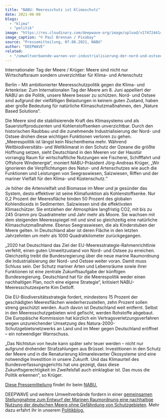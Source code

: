 ```yaml
---
title: "NABU: Meeresschutz ist Klimaschutz"
date: 2021-06-08
blogs: 
  - "klima"
  - "politik"
image: "https://res.cloudinary.com/deepwave-org/image/upload/v1747244144/deepwave.org/freighter-2432936_1920.jpg"
image_caption: "© Paul Brennan / Pixabay"
source: "Pressemitteilung, 07.06.2021, NABU"
author: "DEEPWAVE"
related: 
  - "/umweltverbaende-warnen-vor-industrialisierung-der-nord-und-ostsee/"
---
```


Internationaler Tag der Meere / Krüger: Meere sind nicht nur Wirtschaftsraum sondern unverzichtbar für Klima- und Artenschutz

Berlin – Mit ambitionierter Meeresschutzpolitik gegen die Klima- und Artenkrise: Zum Internationalen Tag der Meere am 8. Juni appelliert der NABU an die Politik, unsere Meere besser zu schützen. Nord- und Ostsee sind aufgrund der vielfältigen Belastungen in keinem guten Zustand, haben aber große Bedeutung für natürliche Klimaschutzmaßnahmen, den „Nature Based Solutions“.

Die Meere sind die stabilisierende Kraft des Klimasystems und als Sauerstoffproduzenten und Kohlenstoffsenken unverzichtbar. Durch den historischen Raubbau und die zunehmende Industrialisierung der Nord- und Ostsee drohen diese wichtigen Funktionen verloren zu gehen. „Meerespolitik ist längst kein Nischenthema mehr. Während Weltbiodiversitäts- und Weltklimarat in den Schutz der Ozeane die größte Hoffnung setzen, sieht Deutschland in den Meeren vor der Haustür vorrangig Raum für wirtschaftliche Nutzungen wie Fischerei, Schifffahrt und Offshore Windenergie“, moniert NABU-Präsident Jörg-Andreas Krüger, „Wir ignorieren die Verpflichtungen des Natur- und Artenschutzes wie auch die Funktionen und Leistungen von Seegraswiesen, Salzwiesen, Riffen und der mariner Vielfalt für den Klima- und Küstenschutz.“

Je höher die Artenvielfalt und Biomasse im Meer und je gesünder das System, desto effektiver ist seine Klimafunktion als Kohlenstoffsenke. Nur 0,2 Prozent der Meeresfläche binden 50 Prozent des globalen Kohlendioxids in Sedimenten. Salzwiesen sind die effektivsten Klimaschützer. Sie entziehen der Atmosphäre langfristig CO2, mit bis zu 245 Gramm pro Quadratmeter und Jahr mehr als Moore. Sie wachsen mit dem steigenden Meeresspiegel mit und sind so gleichzeitig eine natürliche Klimaschutzmaßnahme. Ebenso Seegraswiesen, die als Kinderstuben der Meere gelten. In Deutschland aber ist deren Fläche in den letzten Jahrzehnten um mehr als 1000 Quadratkilometer zurückgegangen.

„2020 hat Deutschland das Ziel der EU-Meeresstrategie-Rahmenrichtlinie verfehlt, einen guten Umweltzustand von Nord- und Ostsee zu erreichen. Gleichzeitig treibt die Bundesregierung über die neue marine Raumordnung die Industrialisierung der Nord- und Ostsee weiter voran. Damit muss Schluss sein. Der Schutz mariner Arten und Lebensräume sowie ihrer Funktionen ist eine zentrale Zukunftsaufgabe der künftigen Bundesregierung. Deutschland hat für die Meerespolitik weder einen nachhaltigen Plan, noch eine eigene Strategie“, kritisiert NABU-Meeresschutzexperte Kim Detloff.

Die EU-Biodiversitätsstrategie fordert, mindestens 15 Prozent der geschädigten Meeresflächen wiederherzustellen, zehn Prozent sollen streng geschützt werden. Auch davon ist Deutschland weit entfernt. Selbst in den Meeresschutzgebieten wird gefischt, werden Rohstoffe abgebaut. Die Europäische Kommission hat kürzlich ein Vertragsverletzungsverfahren wegen unzureichender Umsetzung des Natura-2000-Schutzgebietsnetzwerks an Land und im Meer gegen Deutschland eröffnet – ein notwendiger Warnschuss.

„Das Nichtstun von heute kann später sehr teuer werden – nicht nur aufgrund drohender Strafzahlungen aus Brüssel. Investitionen in den Schutz der Meere und in die Renaturierung klimarelevanter Ökosysteme sind eine notwendige Investition in unsere Zukunft. Und das Klimaurteil des Bundesverfassungsgerichts hat uns gezeigt, dass diese Zukunftsgerechtigkeit im Zweifelsfall auch einklagbar ist. Das muss die Politik erkennen“, so Krüger.

[Diese Pressemitteilung](https://www.nabu.de/presse/pressemitteilungen/index.php?popup=true&show=31822&db=presseservice) findet ihr beim [NABU.](https://www.nabu.de/)

DEEPWAVE und weitere Umweltverbände fordern in einer [gemeinsamen Stellungnahme zum Entwurf der Marinen Raumordnung eine nachhaltige Nutzung der deutschen Meere ohne Gefährdung von Schutzgebieten](https://www.deepwave.org/umweltverbaende-warnen-vor-industrialisierung-der-nord-und-ostsee/). Mehr dazu erfahrt ihr in unserem [Politikblog.](https://www.deepwave.org/blogs/politik/)

